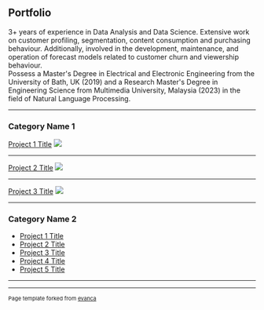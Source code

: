 ## Portfolio
3+ years of experience in Data Analysis and Data Science. Extensive work on customer profiling, segmentation, content consumption and purchasing behaviour. Additionally, involved in the development, maintenance, and operation of forecast models related to customer churn and viewership behaviour.
<br>
Possess a Master's Degree in Electrical and Electronic Engineering from the University of Bath, UK (2019) and a Research Master's Degree in Engineering Science from Multimedia University, Malaysia (2023) in the field of Natural Language Processing.

---

### Category Name 1 

[Project 1 Title](/sample_page)
<img src="images/dummy_thumbnail.jpg?raw=true"/>

---
[Project 2 Title](/pdf/sample_presentation.pdf)
<img src="images/dummy_thumbnail.jpg?raw=true"/>

---
[Project 3 Title](http://example.com/)
<img src="images/dummy_thumbnail.jpg?raw=true"/>

---

### Category Name 2

- [Project 1 Title](http://example.com/)
- [Project 2 Title](http://example.com/)
- [Project 3 Title](http://example.com/)
- [Project 4 Title](http://example.com/)
- [Project 5 Title](http://example.com/)

---




---
<p style="font-size:11px">Page template forked from <a href="https://github.com/evanca/quick-portfolio">evanca</a></p>
<!-- Remove above link if you don't want to attibute -->

